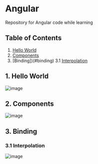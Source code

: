 # Angular
Repository for Angular code while learning

## Table of Contents
1. [Hello World](#hello-world)
2. [Components](#components)
3. [Binding])(#binding)
    3.1 [Interpolation](#interpolation)

## 1. Hello World <a name="hello-world"></a>
![image](https://user-images.githubusercontent.com/71009398/126040930-20ca9599-bb9f-4552-b423-25e831226ed5.png)

## 2. Components <a name="components"></a>
![image](https://user-images.githubusercontent.com/71009398/126041037-9c2b6232-ebc3-4a37-8e3a-baa0d78b2c71.png)

## 3. Binding <a name="binding"></a>

### 3.1 Interpolation <a name="interpolation"></a>
![image](https://user-images.githubusercontent.com/71009398/126041141-326f185f-d937-4f3f-999b-f9aa8766ffe7.png)
